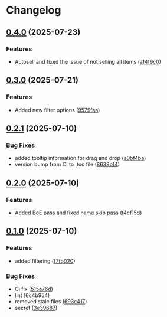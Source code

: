 # Changelog

## [0.4.0](https://github.com/msadowskigraduate/transmogcleaner/compare/v0.3.0...v0.4.0) (2025-07-23)


### Features

* Autosell and fixed the issue of not selling all items ([a14f9c0](https://github.com/msadowskigraduate/transmogcleaner/commit/a14f9c0d044ef133351defb4d8e6114e0239de04))

## [0.3.0](https://github.com/msadowskigraduate/transmogcleaner/compare/v0.2.1...v0.3.0) (2025-07-21)


### Features

* Added new filter options ([9579faa](https://github.com/msadowskigraduate/transmogcleaner/commit/9579faa77b567ca6f47ae635cb454fa3b80c76b9))

## [0.2.1](https://github.com/msadowskigraduate/transmogcleaner/compare/v0.2.0...v0.2.1) (2025-07-10)


### Bug Fixes

* added tooltip information for drag and drop ([a0bf4ba](https://github.com/msadowskigraduate/transmogcleaner/commit/a0bf4baf1a37d023edad0ecae208d364ada9c67f))
* version bump from CI to .toc file ([8638b14](https://github.com/msadowskigraduate/transmogcleaner/commit/8638b14651136b56ed60407d3e4aa747d2a70c77))

## [0.2.0](https://github.com/msadowskigraduate/transmogcleaner/compare/v0.1.0...v0.2.0) (2025-07-10)


### Features

* Added BoE  pass and fixed name skip pass ([f4cf15d](https://github.com/msadowskigraduate/transmogcleaner/commit/f4cf15d20ed46edde586b48ca41b78d6ed767027))

## [0.1.0](https://github.com/msadowskigraduate/transmogcleaner/compare/v0.0.1...v0.1.0) (2025-07-10)


### Features

* added filtering ([f7fb020](https://github.com/msadowskigraduate/transmogcleaner/commit/f7fb0205c4521fbd68c920b4ec37b042df9257e1))


### Bug Fixes

* Ci fix ([515a76d](https://github.com/msadowskigraduate/transmogcleaner/commit/515a76df89e79b224b56992b98336bc8ed2594f1))
* lint ([6c4b954](https://github.com/msadowskigraduate/transmogcleaner/commit/6c4b954a52684a6bb2189813f6fceb3c817bc76e))
* removed stale files ([693c417](https://github.com/msadowskigraduate/transmogcleaner/commit/693c41744ebd8906922acdb5ee58011f67683987))
* secret ([3e39687](https://github.com/msadowskigraduate/transmogcleaner/commit/3e3968731c3a238a03e958e5a687c9076d424ce1))
